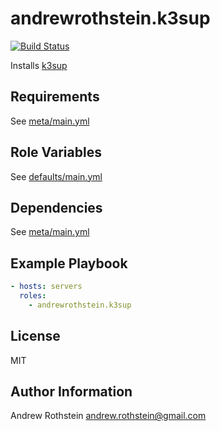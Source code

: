 andrewrothstein.k3sup
=========
[![Build Status](https://travis-ci.org/andrewrothstein/ansible-k3sup.svg?branch=master)](https://travis-ci.org/andrewrothstein/ansible-k3sup)

Installs [k3sup](https://github.com/alexellis/k3sup)

Requirements
------------

See [meta/main.yml](meta/main.yml)

Role Variables
--------------

See [defaults/main.yml](defaults/main.yml)

Dependencies
------------

See [meta/main.yml](meta/main.yml)

Example Playbook
----------------

```yml
- hosts: servers
  roles:
    - andrewrothstein.k3sup
```

License
-------

MIT

Author Information
------------------

Andrew Rothstein <andrew.rothstein@gmail.com>
